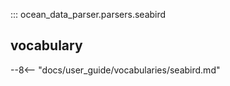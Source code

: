 ::: ocean_data_parser.parsers.seabird

## vocabulary

--8<-- "docs/user_guide/vocabularies/seabird.md"
